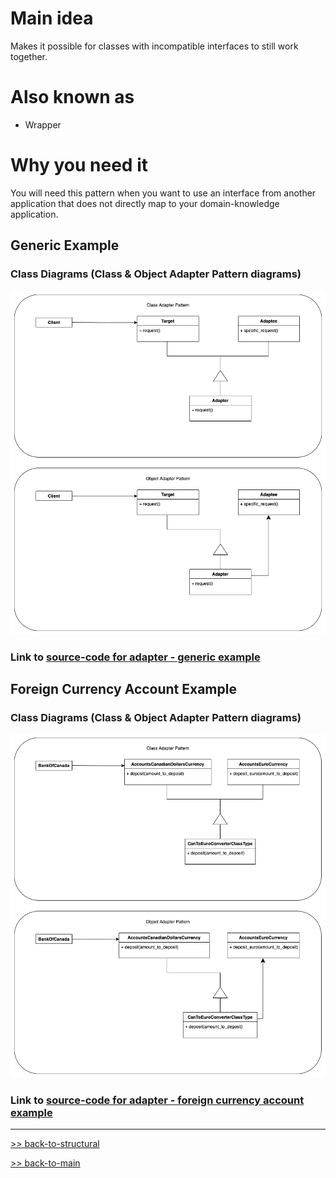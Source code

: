 # Main idea
Makes it possible for classes with incompatible interfaces to still work together.

# Also known as
* Wrapper

# Why you need it
You will need this pattern when you want to use an interface from another application
that does not directly map to your domain-knowledge application.


## Generic Example
### Class Diagrams (Class & Object Adapter Pattern diagrams)
![](diagrams/adapter-generic.png)

### Link to [source-code for adapter - generic example](adapter_generic.py)


## Foreign Currency Account Example
### Class Diagrams (Class & Object Adapter Pattern diagrams)
![](diagrams/adapter-foreign-currency-accounts.png)

### Link to [source-code for adapter - foreign currency account example](adapter_foreign_currency_account.py)


<hr>

[>> back-to-structural](../README.md)

[>> back-to-main](../../README.md)